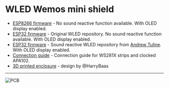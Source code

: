 # WLED Wemos mini shield
-   [ESP8266 firmware](https://github.com/srg74/WLED-wemos-shield/blob/master/resources/mini_shield/Firmware/ESP8266/wemos_shield_d1_mini_display.bin) - No sound reactive function available. With OLED display enabled.
-   [ESP32 firmware](https://github.com/srg74/WLED-wemos-shield/tree/master/resources/mini_shield/Firmware/ESP32/wemos_shield_esp32.bin) - Original WLED repository. No sound reactive function available. With OLED display enabled.
-   [ESP32 firmware](https://github.com/srg74/WLED-wemos-shield/blob/master/resources/mini_shield/Firmware/ESP32/wemos_shield_esp32_display_soundReactive.bin) - Sound reactive WLED repository from <a href=https://github.com/atuline/WLED>Andrew Tuline</a>. With OLED display enabled.
-   [Connection guide](https://github.com/srg74/WLED-wemos-shield/blob/master/resources/mini_shield/mini_connection_guide_v1.2.pdf) - Connection guide for WS281X strips and clocked APA102.
-   [3D printed enclosure](https://www.thingiverse.com/thing:4965917) - design by @HarryBaas
***
![PCB](https://github.com/srg74/WLED-wemos-shield/blob/master/resources/Images/Mini_v1.2.jpg)
